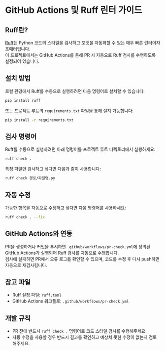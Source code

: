# GitHub Actions 및 Ruff 린터 가이드

## Ruff란?
[Ruff](https://docs.astral.sh/ruff/)는 Python 코드의 스타일을 검사하고 포맷을 자동화할 수 있는 매우 빠른 린터이자 포매터입니다.  
이 프로젝트에서는 GitHub Actions를 통해 PR 시 자동으로 Ruff 검사를 수행하도록 설정되어 있습니다.

## 설치 방법

로컬 환경에서 Ruff를 수동으로 실행하려면 다음 명령어로 설치할 수 있습니다:

```bash
pip install ruff
```

또는 프로젝트 루트의 `requirements.txt` 파일을 통해 설치 가능합니다:

```bash
pip install -r requirements.txt
```

## 검사 명령어

Ruff를 수동으로 실행하려면 아래 명령어를 프로젝트 루트 디렉토리에서 실행하세요:

```bash
ruff check .
```

특정 파일만 검사하고 싶다면 다음과 같이 사용합니다:

```bash
ruff check 경로/파일명.py
```

## 자동 수정

가능한 항목을 자동으로 수정하고 싶다면 다음 명령어를 사용하세요:

```bash
ruff check . --fix
```

## GitHub Actions와 연동

PR을 생성하거나 커밋을 푸시하면 `.github/workflows/pr-check.yml`에 정의된 GitHub Actions가 실행되어 Ruff 검사를 자동으로 수행합니다.  
검사에 실패하면 PR에서 오류 로그를 확인할 수 있으며, 코드를 수정 후 다시 push하면 자동으로 재검사됩니다.

## 참고 파일

- Ruff 설정 파일: `ruff.toml`
- GitHub Actions 워크플로: `.github/workflows/pr-check.yml`

## 개발 규칙

- PR 전에 반드시 `ruff check .` 명령어로 코드 스타일 검사를 수행해주세요.
- 자동 수정을 사용할 경우 반드시 결과를 확인하고 예상치 못한 수정이 없는지 검토해주세요.

